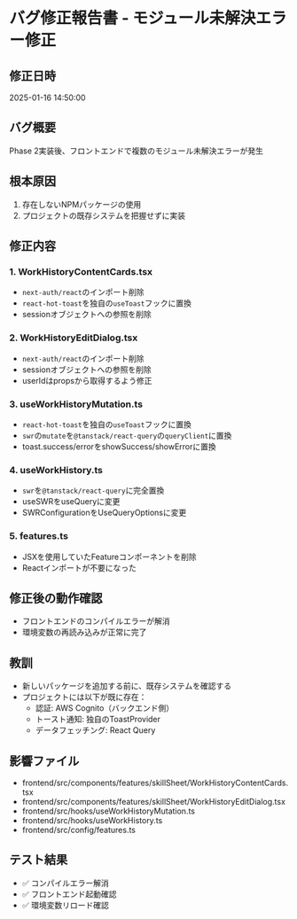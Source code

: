 # バグ修正報告書 - モジュール未解決エラー修正

## 修正日時
2025-01-16 14:50:00

## バグ概要
Phase 2実装後、フロントエンドで複数のモジュール未解決エラーが発生

## 根本原因
1. 存在しないNPMパッケージの使用
2. プロジェクトの既存システムを把握せずに実装

## 修正内容

### 1. WorkHistoryContentCards.tsx
- `next-auth/react`のインポート削除
- `react-hot-toast`を独自の`useToast`フックに置換
- sessionオブジェクトへの参照を削除

### 2. WorkHistoryEditDialog.tsx  
- `next-auth/react`のインポート削除
- sessionオブジェクトへの参照を削除
- userIdはpropsから取得するよう修正

### 3. useWorkHistoryMutation.ts
- `react-hot-toast`を独自の`useToast`フックに置換
- `swr`の`mutate`を`@tanstack/react-query`の`queryClient`に置換
- toast.success/errorをshowSuccess/showErrorに置換

### 4. useWorkHistory.ts
- `swr`を`@tanstack/react-query`に完全置換
- useSWRをuseQueryに変更
- SWRConfigurationをUseQueryOptionsに変更

### 5. features.ts
- JSXを使用していたFeatureコンポーネントを削除
- Reactインポートが不要になった

## 修正後の動作確認
- フロントエンドのコンパイルエラーが解消
- 環境変数の再読み込みが正常に完了

## 教訓
- 新しいパッケージを追加する前に、既存システムを確認する
- プロジェクトには以下が既に存在：
  - 認証: AWS Cognito（バックエンド側）
  - トースト通知: 独自のToastProvider
  - データフェッチング: React Query

## 影響ファイル
- frontend/src/components/features/skillSheet/WorkHistoryContentCards.tsx
- frontend/src/components/features/skillSheet/WorkHistoryEditDialog.tsx
- frontend/src/hooks/useWorkHistoryMutation.ts
- frontend/src/hooks/useWorkHistory.ts
- frontend/src/config/features.ts

## テスト結果
- ✅ コンパイルエラー解消
- ✅ フロントエンド起動確認
- ✅ 環境変数リロード確認